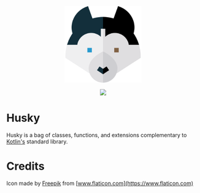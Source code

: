 <p align="center">
    <img src="resource/img/logo.svg" alt="Logo" width="200" />
</p>

<p align="center">
    <img src="https://travis-ci.org/henriquemotaesteves/husky.svg?branch=master" />
</p>

# Husky

Husky is a bag of classes, functions, and extensions complementary to [Kotlin's](https://kotlinlang.org/) standard library.

# Credits

Icon made by [Freepik](http://www.freepik.com) from [www.flaticon.com](https://www.flaticon.com) 
